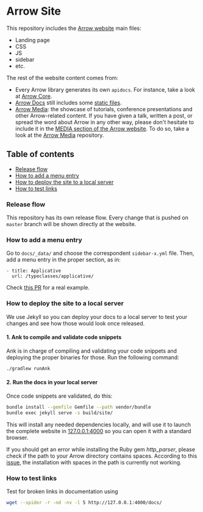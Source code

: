 # Arrow Site

This repository includes the [Arrow website](https://arrow-kt.io/) main files:

* Landing page
* CSS
* JS
* sidebar
* etc.

The rest of the website content comes from:

* Every Arrow library generates its own `apidocs`. For instance, take a look at [Arrow Core](https://github.com/arrow-kt/arrow-core).
* [Arrow Docs](https://github.com/arrow-kt/arrow-docs) still includes some [static files](https://github.com/arrow-kt/d-arrow-module/tree/master/arrow-docs-repository/arrow-docs/docs/static).
* [Arrow Media](https://github.com/arrow-kt/arrow-media): the showcase of tutorials, conference presentations and other Arrow-related content. If you have given a talk, written a post, or spread the word about Arrow in any other way, please don't hesitate to include it in the [MEDIA section of the Arrow website](https://media.arrow-kt.io/). To do so, take a look at the [Arrow Media](https://github.com/arrow-kt/arrow-media) repository.


## Table of contents

* [Release flow](Release-flow)
* [How to add a menu entry](How-to-add-a-menu-entry)
* [How to deploy the site to a local server](How-to-deploy-the-site-to-a-local-server)
* [How to test links](How-to-test-links)

### Release flow

This repository has its own release flow. Every change that is pushed on `master` branch will be shown directly at the website.

### How to add a menu entry

Go to `docs/_data/` and choose the correspondent `sidebar-x.yml` file. Then, add a menu entry in the proper section, as in:

```
- title: Applicative
  url: /typeclasses/applicative/
```

Check [this PR](https://github.com/arrow-kt/arrow/pull/1134/files) for a real example.

### How to deploy the site to a local server

We use Jekyll so you can deploy your docs to a local server to test your changes and see how those would look once released.

#### 1. Ank to compile and validate code snippets

Ank is in charge of compiling and validating your code snippets and deploying the proper binaries for those. Run the following command:

```bash
./gradlew runAnk
```

#### 2. Run the docs in your local server

Once code snippets are validated, do this:

```bash
bundle install --gemfile Gemfile --path vendor/bundle
bundle exec jekyll serve -s build/site/
```

This will install any needed dependencies locally, and will use it to launch the complete website in [127.0.0.1:4000](http://127.0.0.1:4000) so you can open it with a standard browser.

If you should get an error while installing the Ruby gem _http_parser_, please check if the path to your Arrow directory contains spaces. According to this [issue](https://github.com/tmm1/http_parser.rb/issues/47), the installation with spaces in the path is currently not working.

### How to test links

Test for broken links in documentation using

```sh
wget --spider -r -nd -nv -l 5 http://127.0.0.1:4000/docs/
```
